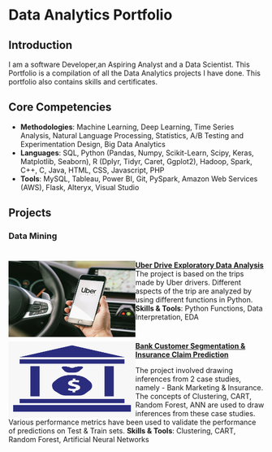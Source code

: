 # Data Analytics Portfolio 

## Introduction
I am a software Developer,an Aspiring Analyst and a Data Scientist.
This Portfolio is a compilation of all the Data Analytics projects I have done. This portfolio also contains skills and certificates. 

## Core Competencies

- **Methodologies**: Machine Learning, Deep Learning, Time Series Analysis, Natural Language Processing, Statistics, A/B Testing and Experimentation Design, Big Data Analytics
- **Languages**: SQL, Python (Pandas, Numpy, Scikit-Learn, Scipy, Keras, Matplotlib, Seaborn), R (Dplyr, Tidyr, Caret, Ggplot2), Hadoop, Spark, C++, C, Java, HTML, CSS, Javascript, PHP 
- **Tools**: MySQL, Tableau, Power BI, Git, PySpark, Amazon Web Services (AWS), Flask, Alteryx, Visual Studio

## Projects

### Data Mining

#

<img align="left" width="250" height="150" src="https://github.com/hmr2899/Data-Analytics-Portfolio/blob/main/Images/uber.jpg"> **[Uber Drive Exploratory Data Analysis](https://github.com/hmr2899/Uber-EDA)**
The project is based on the trips made by Uber drivers. Different aspects of the trip are analyzed by using different functions in Python.
**Skills & Tools**: Python Functions, Data Interpretation, EDA

#

<img align="left" width="250" height="150" src="https://github.com/hmr2899/Data-Analytics-Portfolio/blob/main/Images/bank.png"> **[Bank Customer Segmentation & Insurance Claim Prediction](https://github.com/hmr2899/bank-customer-segmentation)**

The project involved drawing inferences from 2 case studies, namely - Bank Marketing & Insurance. The concepts of Clustering, CART, Random Forest, ANN are used to draw inferences from these case studies. Various performance metrics have been used to validate the performance of predictions on Test & Train sets.
**Skills & Tools**: Clustering, CART, Random Forest, Artificial Neural Networks

#
